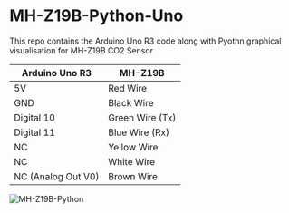 # MH-Z19B-Python-Uno
This repo contains the Arduino Uno R3 code along with Pyothn graphical visualisation for MH-Z19B CO2 Sensor

| Arduino Uno R3  | MH-Z19B |
| ------------- | ------------- |
| 5V  | Red Wire  |
| GND  | Black Wire  |
| Digital 10  | Green Wire (Tx)  |
| Digital 11  | Blue Wire (Rx)  |
| NC            | Yellow Wire  |
| NC            | White Wire  |
| NC (Analog Out V0)            | Brown Wire   |



![MH-Z19B-Python](https://github.com/ParthaPRay/MH-Z19B-Python-Uno/assets/1689639/f0743dbf-7942-424a-969b-e610013d6c1a)
